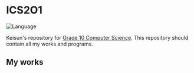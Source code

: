# ICS2O1

![Language](https://img.shields.io/badge/language-turing-blue.svg?style=flat-square)

Keisun's repository for
[Grade 10 Computer Science](http://moodle2.yrdsb.ca/course/view.php?id=12006).
This repository should contain all my works and programs.

## My works

